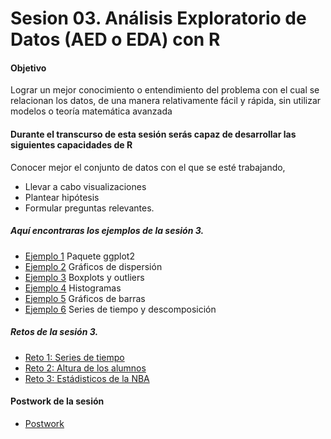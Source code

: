 # Sesion 03.  Análisis Exploratorio de Datos (AED o EDA) con R

#### Objetivo
Lograr un mejor conocimiento o entendimiento del problema con el cual se relacionan los datos, de una manera relativamente fácil y rápida, sin utilizar modelos o teoría matemática avanzada

#### Durante el transcurso de esta sesión serás capaz de desarrollar las siguientes capacidades de R 

Conocer mejor el conjunto de datos con el que se esté trabajando, 
- Llevar a cabo visualizaciones
- Plantear hipótesis 
- Formular preguntas relevantes.  

##### Aquí encontraras los ejemplos de la sesión 3.

- [Ejemplo 1](https://github.com/beduExpert/Programacion-con-R-2020/tree/main/Sesion-03/Ejemplo-01) Paquete ggplot2
- [Ejemplo 2](https://github.com/beduExpert/Programacion-con-R-2020/tree/main/Sesion-03/Ejemplo-02) Gráficos de dispersión
- [Ejemplo 3](https://github.com/beduExpert/Programacion-con-R-2020/tree/main/Sesion-03/Ejemplo-03) Boxplots y outliers
- [Ejemplo 4](https://github.com/beduExpert/Programacion-con-R-2020/tree/main/Sesion-03/Ejemplo-04) Histogramas
- [Ejemplo 5](https://github.com/beduExpert/Programacion-con-R-2020/tree/main/Sesion-03/Ejemplo-05) Gráficos de barras
- [Ejemplo 6](https://github.com/beduExpert/Programacion-con-R-2020/tree/main/Sesion-03/Ejemplo-06) Series de tiempo y descomposición

##### Retos de la sesión 3.

- [Reto 1: Series de tiempo](https://github.com/beduExpert/Programacion-con-R-2020/tree/main/Sesion-03/Reto-01)
- [Reto 2: Altura de los alumnos](https://github.com/beduExpert/Programacion-con-R-2020/tree/main/Sesion-03/Reto-02)
- [Reto 3: Estádisticos de la NBA](https://github.com/beduExpert/Programacion-con-R-2020/tree/main/Sesion-03/Reto-03)

#### Postwork de la sesión

- [Postwork](https://github.com/beduExpert/Programacion-con-R-2020/tree/main/Sesion-03/Postwork)

